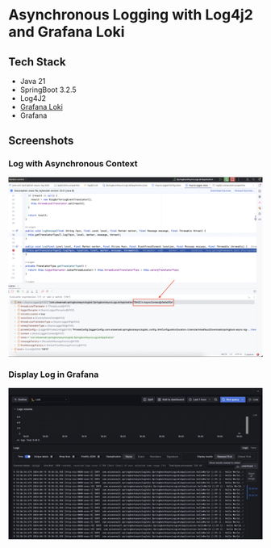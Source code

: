 # Asynchronous Logging with Log4j2 and Grafana Loki

## Tech Stack
- Java 21
- SpringBoot 3.2.5
- Log4J2
- [Grafana Loki](https://grafana.com/docs/loki/latest/setup/install/docker/#install-with-docker-compose)
- Grafana

## Screenshots

### Log with Asynchronous Context
![check-log-async-context.png](screenshots%2Fcheck-log-async-context.png)

### Display Log in Grafana
![log-result.png](screenshots%2Flog-result.png)